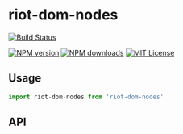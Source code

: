 # riot-dom-nodes

[![Build Status][travis-image]][travis-url]

[![NPM version][npm-version-image]][npm-url]
[![NPM downloads][npm-downloads-image]][npm-url]
[![MIT License][license-image]][license-url]


## Usage

```js
import riot-dom-nodes from 'riot-dom-nodes'

```

[travis-image]:https://img.shields.io/travis/GianlucaGuarini/riot-dom-nodes.svg?style=flat-square
[travis-url]:https://travis-ci.org/GianlucaGuarini/riot-dom-nodes

[license-image]:http://img.shields.io/badge/license-MIT-000000.svg?style=flat-square
[license-url]:LICENSE

[npm-version-image]:http://img.shields.io/npm/v/riot-dom-nodes.svg?style=flat-square
[npm-downloads-image]:http://img.shields.io/npm/dm/riot-dom-nodes.svg?style=flat-square
[npm-url]:https://npmjs.org/package/riot-dom-nodes

## API